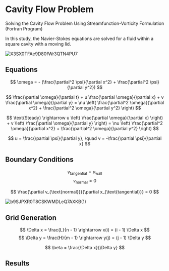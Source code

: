 # Cavity Flow Problem
Solving the Cavity Flow Problem Using Streamfunction-Vorticity Formulation (Fortran Program)


In this study, the Navier-Stokes equations are solved for a fluid within a square cavity with a moving lid.

![X3SX0TFAe9D80fWr3QTN4PU7](https://github.com/user-attachments/assets/32c5ece0-ee56-40ba-8ba8-c7aa10d87bb8)

## Equations

$$ \omega = - (\frac{\partial^2 \psi}{\partial x^2} + \frac{\partial^2 \psi}{\partial y^2}) $$

$$ \frac{\partial \omega}{\partial t} + u \frac{\partial \omega}{\partial x} + v \frac{\partial \omega}{\partial y} = \nu \left( \frac{\partial^2 \omega}{\partial x^2} + \frac{\partial^2 \omega}{\partial y^2} \right) $$

$$ \text{Steady} \rightarrow u \left( \frac{\partial \omega}{\partial x} \right) + v \left( \frac{\partial \omega}{\partial y} \right) = \nu \left( \frac{\partial^2 \omega}{\partial x^2} + \frac{\partial^2 \omega}{\partial y^2} \right) $$

$$ u = \frac{\partial \psi}{\partial y}, \quad v = -\frac{\partial \psi}{\partial x} $$

## Boundary Conditions

$$ v_{\text{tangential}} = v_{\text{wall}} $$ $$ v_{\text{normal}} = 0 $$

$$ \frac{\partial v_{\text{normal}}}{\partial x_{\text{tangential}}} = 0 $$

![b9SJPXR0T8CSKWMDLeQ7AXKB(1)](https://github.com/user-attachments/assets/1f809050-634b-45a9-a2bc-1a9d10fbe81d)

## Grid Generation

$$ \Delta x = \frac{L}{n - 1} \rightarrow x(i) = (i - 1) \Delta x $$
$$ \Delta y = \frac{H}{m - 1} \rightarrow y(j) = (j - 1) \Delta y $$

$$ \beta = \frac{\Delta x}{\Delta y} $$

## Results 
